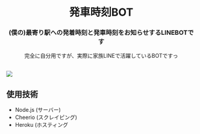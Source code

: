 
<h1 align='center'>発車時刻BOT</h1>
<h3 align='center'>(僕の)最寄り駅への発着時刻と発車時刻をお知らせするLINEBOTです</h3>
<p align='center'>完全に自分用ですが、実際に家族LINEで活躍しているBOTですっ</p>
<br/>


<img src='https://user-images.githubusercontent.com/40536586/112191360-44d14a00-8c49-11eb-9f1f-09edba3d72f0.JPG'/>

## 使用技術
- Node.js (サーバー)
- Cheerio (スクレイピング)
- Heroku (ホスティング

